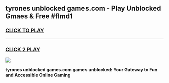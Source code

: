 
## tyrones unblocked games.com - Play Unblocked Gmaes & Free #flmd1
<h3>
<a href="https://news.freeplayer.one?title=tyrones_unblocked_games.com&ref=03M">CLICK TO PLAY</a></h3>
<hr>

<h3>
<a href="https://news.freeplayer.one?title=tyrones_unblocked_games.com&ref=03M">CLICK 2 PLAY</a>
  
</h3>

<a href="https://news.freeplayer.one?title=tyrones_unblocked_games.com&ref=03M"><img src="https://clearcache.store/games.png"></a>


**tyrones unblocked games.com games unblocked: Your Gateway to Fun and Accessible Online Gaming**
